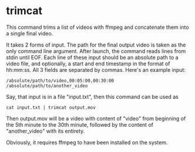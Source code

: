 # trimcat

This command trims a list of videos with ffmpeg and concatenate them into
a single final video.

It takes 2 forms of input. The path for the final output video is taken as
the only command line argument. After launch, the command reads lines from
stdin until EOF. Each line of these input should be an absolute path to
a video file, and optionally, a start and end timestamp in the format of
hh:mm:ss. All 3 fields are separated by commas. Here's an example input:

```
/absolute/path/to/video,00:05:00,00:30:00
/absolute/path/to/another_video
```


Say, that input is in a file "input.txt", then this command can be used as

```
cat input.txt | trimcat output.mov
```

Then output.mov will be a video with content of "video" from beginning of the
5th minute to the 30th minute, followed by the content of "another_video"
with its entirety.

Obviously, it requires ffmpeg to have been installed on the system.
